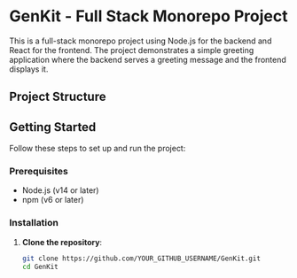 # GenKit - Full Stack Monorepo Project

This is a full-stack monorepo project using Node.js for the backend and React for the frontend. The project demonstrates a simple greeting application where the backend serves a greeting message and the frontend displays it.

## Project Structure

## Getting Started

Follow these steps to set up and run the project:

### Prerequisites

- Node.js (v14 or later)
- npm (v6 or later)

### Installation

1. **Clone the repository**:
   ```sh
   git clone https://github.com/YOUR_GITHUB_USERNAME/GenKit.git
   cd GenKit
